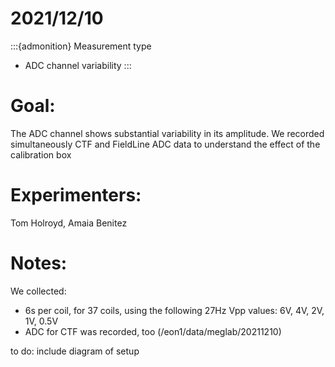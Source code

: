 # 2021/12/10

:::{admonition} Measurement type
- ADC channel variability
:::

# Goal:
The ADC channel shows substantial variability in its amplitude.
We recorded simultaneously CTF and FieldLine ADC data to understand the effect of the calibration box 

# Experimenters:
Tom Holroyd, Amaia Benitez

# Notes:
We collected:
- 6s per coil, for 37 coils, using the following 27Hz Vpp values: 6V, 4V, 2V, 1V, 0.5V 
- ADC for CTF was recorded, too (/eon1/data/meglab/20211210)

to do: include diagram of setup

